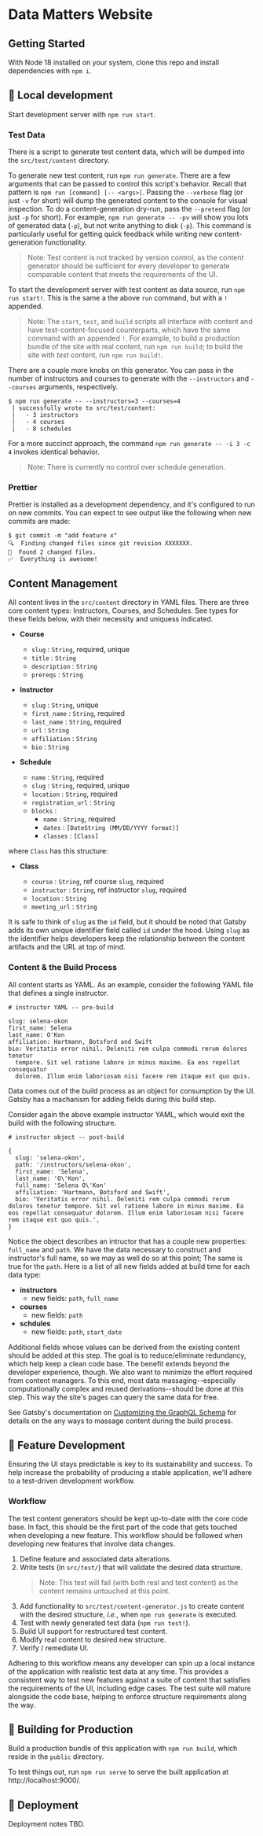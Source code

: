 # Data Matters Website

## Getting Started

With Node 18 installed on your system, clone this repo and install dependencies with `npm i`.

## 🚧 Local development

Start development server with `npm run start`.

### Test Data

There is a script to generate test content data, which will be dumped into the `src/test/content` directory.

To generate new test content, run `npm run generate`.
There are a few arguments that can be passed to control this script's behavior.
Recall that pattern is `npm run [command] [-- <args>]`.
Passing the `--verbose` flag (or just `-v` for short) will dump the generated content to the console for visual inspection.
To do a content-generation dry-run, pass the `--pretend` flag (or just `-p` for short).
For example, `npm run generate -- -pv` will show you lots of generated data (`-p`), but not write anything to disk (`-p`).
This command is particularly useful for getting quick feedback while writing new content-generation functionality.

> Note: Test content is not tracked by version control, as the content generator should be sufficient for every developer to generate comparable content that meets the requirements of the UI.

To start the development server with test content as data source, run `npm run start!`.
This is the same a the above `run` command, but with a `!` appended.

> Note: The `start`, `test`, and `build` scripts all interface with content and have test-content-focused counterparts,
> which have the same command with an appended `!`. For example, to build a production bundle of the site with real
> content, run `npm run build`; to build the site with _test_ content, run `npm run build!`.

There are a couple more knobs on this generator. You can pass in the number of instructors and courses to generate with the `--instructors` and `--courses` arguments, respectively.

```
$ npm run generate -- --instructors=3 --courses=4
 | successfully wrote to src/test/content:
 |   - 3 instructors
 |   - 4 courses
 |   - 8 schedules
```

For a more succinct approach, the command `npm run generate -- -i 3 -c 4` invokes identical behavior.

> Note: There is currently no control over schedule generation.

### Prettier

Prettier is installed as a development dependency, and it's configured to run on new commits.
You can expect to see output like the following when new commits are made:

```
$ git commit -m "add feature x"
🔍  Finding changed files since git revision XXXXXXX.
🎯  Found 2 changed files.
✅  Everything is awesome!
```

## Content Management

All content lives in the `src/content` directory in YAML files.
There are three core content types: Instructors, Courses, and Schedules.
See types for these fields below, with their necessity and uniquess indicated.

- **Course**

  - `slug` : `String`, required, unique
  - `title` : `String`
  - `description` : `String`
  - `prereqs` : `String`

- **Instructor**

  - `slug` : `String`, unique
  - `first_name` : `String`, required
  - `last_name` : `String`, required
  - `url` : `String`
  - `affiliation` : `String`
  - `bio` : `String`

- **Schedule**
  - `name` : `String`, required
  - `slug` : `String`, required, unique
  - `location` : `String`, required
  - `registration_url` : `String`
  - `blocks` :
    - `name` : `String`, required
    - `dates` : `[DateString (MM/DD/YYYY format)]`
    - `classes` : `[Class]`

where `Class` has this structure:

- **Class**

  - `course` : `String`, ref course `slug`, required
  - `instructor` : `String`, ref instructor `slug`, required
  - `location` : `String`
  - `meeting_url` : `String`

It is safe to think of `slug` as the `id` field, but it should be noted that Gatsby adds its own unique identifier field called `id` under the hood.
Using `slug` as the identifier helps developers keep the relationship between the content artifacts and the URL at top of mind.

### Content & the Build Process

All content starts as YAML. As an example, consider the following YAML file that defines a single instructor.

```
# instructor YAML -- pre-build

slug: selena-okon
first_name: Selena
last_name: O'Kon
affiliation: Hartmann, Botsford and Swift
bio: Veritatis error nihil. Deleniti rem culpa commodi rerum dolores tenetur
  tempore. Sit vel ratione labore in minus maxime. Ea eos repellat consequatur
  dolorem. Illum enim laboriosam nisi facere rem itaque est quo quis.
```

Data comes out of the build process as an object for consumption by the UI.
Gatsby has a machanism for adding fields during this build step.

Consider again the above example instructor YAML, which would exit the build with the following structure.

```
# instructor object -- post-build

{
  slug: 'selena-okon',
  path: '/instructors/selena-okon',
  first_name: 'Selena',
  last_name: 'O\'Kon',
  full_name: 'Selena O\'Kon'
  affiliation: 'Hartmann, Botsford and Swift',
  bio: 'Veritatis error nihil. Deleniti rem culpa commodi rerum dolores tenetur tempore. Sit vel ratione labore in minus maxime. Ea eos repellat consequatur dolorem. Illum enim laboriosam nisi facere rem itaque est quo quis.',
}
```

Notice the object describes an intructor that has a couple new properties: `full_name` and `path`.
We have the data necessary to construct and instructor's full name, so we may as well do so at this point;
The same is true for the `path`. Here is a list of all new fields added at build time for each data type:

- **instructors**
  - new fields: `path`, `full_name`
- **courses**
  - new fields: `path`
- **schdules**
  - new fields: `path`, `start_date`

Additional fields whose values can be derived from the existing content should be added at this step.
The goal is to reduce/eliminate redundancy, which help keep a clean code base. The benefit extends beyond the developer experience, though.
We also want to minimize the effort required from content managers.
To this end, most data massaging--especially computationally complex and reused derivations--should be done at this step.
This way the site's pages can query the same data for free.

See Gatsby's documentation on [Customizing the GraphQL Schema](https://www.gatsbyjs.com/docs/reference/graphql-data-layer/schema-customization/) for details on the any ways to massage content during the build process.

## 🔨 Feature Development

Ensuring the UI stays predictable is key to its sustainability and success.
To help increase the probability of producing a stable application, we'll adhere to a test-driven development workflow.

### Workflow

The test content generators should be kept up-to-date with the core code base.
In fact, this should be the first part of the code that gets touched when developing a new feature.
This workflow should be followed when developing new features that involve data changes.

1. Define feature and associated data alterations.
2. Write tests (in `src/test/`) that will validate the desired data structure.
   > Note: This test will fail (with both real and test content) as the content remains untouched at this point.
3. Add functionality to `src/test/content-generator.js` to create content with the desired structure, _i.e._, when `npm run generate` is executed.
4. Test with newly generated test data (`npm run test!`).
5. Build UI support for restructured test content.
6. Modify real content to desired new structure.
7. Verify / remediate UI.

Adhering to this workflow means any developer can spin up a local instance of the application with realistic test data at any time.
This provides a consistent way to test new features against a suite of content that satisfies the requirements of the UI, including edge cases.
The test suite will mature alongside the code base, helping to enforce structure requirements along the way.

## 🎁 Building for Production

Build a production bundle of this application with `npm run build`, which reside in the `public` directory.

To test things out, run `npm run serve` to serve the built application at http://localhost:9000/.

## 🚀 Deployment

Deployment notes TBD.
